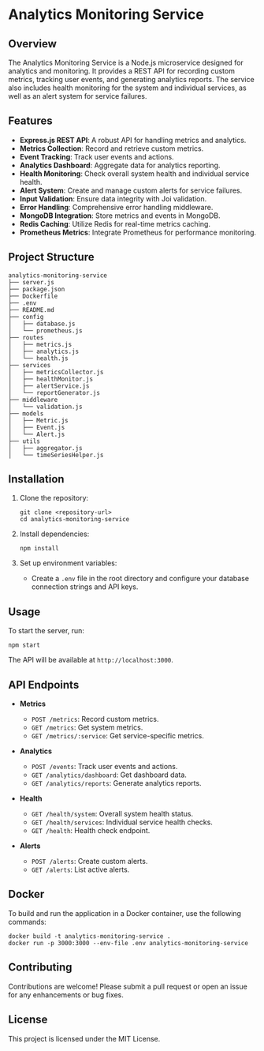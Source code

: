 # Analytics Monitoring Service

## Overview
The Analytics Monitoring Service is a Node.js microservice designed for analytics and monitoring. It provides a REST API for recording custom metrics, tracking user events, and generating analytics reports. The service also includes health monitoring for the system and individual services, as well as an alert system for service failures.

## Features
- **Express.js REST API**: A robust API for handling metrics and analytics.
- **Metrics Collection**: Record and retrieve custom metrics.
- **Event Tracking**: Track user events and actions.
- **Analytics Dashboard**: Aggregate data for analytics reporting.
- **Health Monitoring**: Check overall system health and individual service health.
- **Alert System**: Create and manage custom alerts for service failures.
- **Input Validation**: Ensure data integrity with Joi validation.
- **Error Handling**: Comprehensive error handling middleware.
- **MongoDB Integration**: Store metrics and events in MongoDB.
- **Redis Caching**: Utilize Redis for real-time metrics caching.
- **Prometheus Metrics**: Integrate Prometheus for performance monitoring.

## Project Structure
```
analytics-monitoring-service
├── server.js
├── package.json
├── Dockerfile
├── .env
├── README.md
├── config
│   ├── database.js
│   └── prometheus.js
├── routes
│   ├── metrics.js
│   ├── analytics.js
│   └── health.js
├── services
│   ├── metricsCollector.js
│   ├── healthMonitor.js
│   ├── alertService.js
│   └── reportGenerator.js
├── middleware
│   └── validation.js
├── models
│   ├── Metric.js
│   ├── Event.js
│   └── Alert.js
├── utils
│   ├── aggregator.js
│   └── timeSeriesHelper.js
```

## Installation
1. Clone the repository:
   ```
   git clone <repository-url>
   cd analytics-monitoring-service
   ```

2. Install dependencies:
   ```
   npm install
   ```

3. Set up environment variables:
   - Create a `.env` file in the root directory and configure your database connection strings and API keys.

## Usage
To start the server, run:
```
npm start
```

The API will be available at `http://localhost:3000`.

## API Endpoints
- **Metrics**
  - `POST /metrics`: Record custom metrics.
  - `GET /metrics`: Get system metrics.
  - `GET /metrics/:service`: Get service-specific metrics.

- **Analytics**
  - `POST /events`: Track user events and actions.
  - `GET /analytics/dashboard`: Get dashboard data.
  - `GET /analytics/reports`: Generate analytics reports.

- **Health**
  - `GET /health/system`: Overall system health status.
  - `GET /health/services`: Individual service health checks.
  - `GET /health`: Health check endpoint.

- **Alerts**
  - `POST /alerts`: Create custom alerts.
  - `GET /alerts`: List active alerts.

## Docker
To build and run the application in a Docker container, use the following commands:
```
docker build -t analytics-monitoring-service .
docker run -p 3000:3000 --env-file .env analytics-monitoring-service
```

## Contributing
Contributions are welcome! Please submit a pull request or open an issue for any enhancements or bug fixes.

## License
This project is licensed under the MIT License.